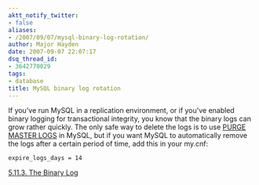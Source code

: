 ```yaml
---
aktt_notify_twitter:
- false
aliases:
- /2007/09/07/mysql-binary-log-rotation/
author: Major Hayden
date: 2007-09-07 22:07:17
dsq_thread_id:
- 3642770029
tags:
- database
title: MySQL binary log rotation
---
```


If you've run MySQL in a replication environment, or if you've enabled binary logging for transactional integrity, you know that the binary logs can grow rather quickly. The only safe way to delete the logs is to use [PURGE MASTER LOGS][1] in MySQL, but if you want MySQL to automatically remove the logs after a certain period of time, add this in your my.cnf:

```
expire_logs_days = 14
```

[5.11.3. The Binary Log][2]

 [1]: http://dev.mysql.com/doc/refman/5.0/en/purge-master-logs.html
 [2]: http://dev.mysql.com/doc/refman/5.0/en/binary-log.html